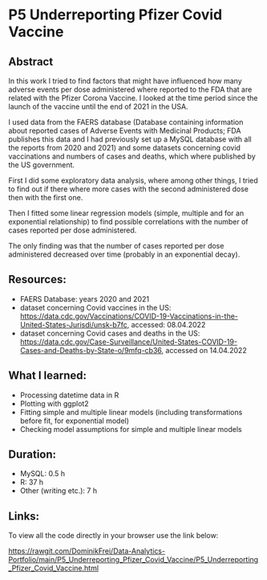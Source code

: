 # P5 Underreporting Pfizer Covid Vaccine

## Abstract

In this work I tried to find factors that might have influenced how many adverse events 
per dose administered where reported to the FDA that are related with the Pfizer Corona Vaccine.
I looked at the time period since the launch of the vaccine until the end of 2021 in the USA.

I used data from the FAERS database (Database containing information about reported cases of
Adverse Events with Medicinal Products; FDA publishes this
data and I had previously set up a MySQL database with all the reports from 2020 and 2021)
and some datasets concerning covid vaccinations and numbers of cases and deaths, 
which where published by the US government.

First I did some exploratory data analysis, where among other things, I tried to find out if
there where more cases with the second administered dose then with the first one.

Then I fitted some linear regression models (simple, multiple and for an exponential relationship)
to find possible correlations with the number of cases reported per dose administered.

The only finding was that the number of cases reported per dose administered decreased
over time (probably in an exponential decay).

## Resources:

- FAERS Database: years 2020 and 2021
- dataset concerning Covid vaccines in the US: https://data.cdc.gov/Vaccinations/COVID-19-Vaccinations-in-the-United-States-Jurisdi/unsk-b7fc, accessed: 08.04.2022
- dataset concerning Covid cases and deaths in the US: https://data.cdc.gov/Case-Surveillance/United-States-COVID-19-Cases-and-Deaths-by-State-o/9mfq-cb36, accessed on 14.04.2022

## What I learned:

- Processing datetime data in R
- Plotting with ggplot2
- Fitting simple and multiple linear models (including transformations before fit, for exponential model)
- Checking model assumptions for simple and multiple linear models

## Duration:

- MySQL: 0.5 h
- R: 37 h
- Other (writing etc.): 7 h

## Links:
To view all the code directly in your browser use the link below:

https://rawgit.com/DominikFrei/Data-Analytics-Portfolio/main/P5_Underreporting_Pfizer_Covid_Vaccine/P5_Underreporting_Pfizer_Covid_Vaccine.html
